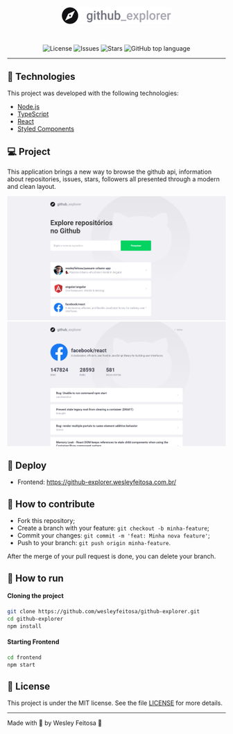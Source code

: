 <br />
<p align="center">
    <img alt="Github Explorer" src="src/assets/logo.svg" width="50%" />
</p>
<br />

<p align="center">

  <a href="LICENSE" style="text-decoration: none">
    <img alt="License" src="https://img.shields.io/github/license/wesleyfeitosa/github-explorer?style=flat-square" />
  </a>

  <a href="https://github.com/wesleyfeitosa/github-explorer/issues" style="text-decoration: none">
    <img alt="Issues" src="https://img.shields.io/github/issues/wesleyfeitosa/github-explorer?style=flat-square" />
  </a>

  <a href="https://github.com/wesleyfeitosa/github-explorer/stargazers" style="text-decoration: none">
    <img alt="Stars" src="https://img.shields.io/github/stars/wesleyfeitosa/github-explorer?style=flat-square" />
  </a>

  <a href="#" style="text-decoration: none">
    <img alt="GitHub top language" src="https://img.shields.io/github/languages/top/wesleyfeitosa/github-explorer?style=flat-square" />
  </a>

</p>

---

## :rocket: Technologies

This project was developed with the following technologies:

- [Node.js](https://nodejs.org/en/)
- [TypeScript](https://www.typescriptlang.org/)
- [React](https://reactjs.org)
- [Styled Components](https://styled-components.com/)

## 💻 Project

This application brings a new way to browse the github api, information about repositories, issues, stars, followers all presented through a modern and clean layout.

<img alt="Homepage" src="src/assets/homepage.png">
<img alt="Issues" src="src/assets/issues.png">

## :hammer: Deploy

- Frontend: https://github-explorer.wesleyfeitosa.com.br/

## 🤔 How to contribute

- Fork this repository;
- Create a branch with your feature: `git checkout -b minha-feature`;
- Commit your changes: `git commit -m 'feat: Minha nova feature'`;
- Push to your branch: `git push origin minha-feature`.

After the merge of your pull request is done, you can delete your branch.

## 🔖 How to run

#### Cloning the project
```sh
git clone https://github.com/wesleyfeitosa/github-explorer.git
cd github-explorer
npm install
```
#### Starting Frontend
```sh
cd frontend
npm start
```

## :memo: License

This project is under the MIT license. See the file [LICENSE](LICENSE) for more details.

---

Made with 💜 by Wesley Feitosa :wave:

